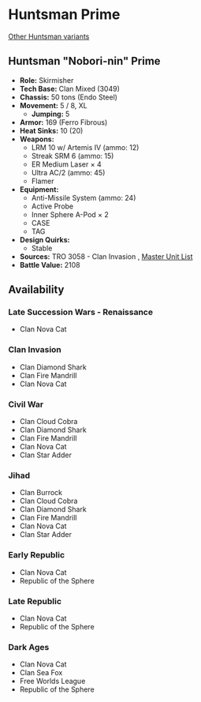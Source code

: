 # Huntsman Prime 

[Other Huntsman variants](../huntsman.md) 

## Huntsman "Nobori-nin" Prime 

- **Role:** Skirmisher 
- **Tech Base:** Clan Mixed (3049) 
- **Chassis:** 50 tons (Endo Steel) 
- **Movement:** 5 / 8, XL 
  - **Jumping:** 5 
- **Armor:** 169 (Ferro Fibrous) 
- **Heat Sinks:** 10 (20) 
- **Weapons:** 
  - LRM 10 w/ Artemis IV (ammo: 12) 
  - Streak SRM 6 (ammo: 15) 
  - ER Medium Laser × 4 
  - Ultra AC/2 (ammo: 45) 
  - Flamer 
- **Equipment:** 
  - Anti-Missile System (ammo: 24) 
  - Active Probe 
  - Inner Sphere A-Pod × 2 
  - CASE 
  - TAG 
- **Design Quirks:** 
  - Stable 
- **Sources:** TRO 3058 - Clan Invasion , [Master Unit List](http://masterunitlist.info/Unit/Details/2296/nobori-nin-huntsman-prime) 
- **Battle Value:** 2108 

## Availability 

### Late Succession Wars - Renaissance 

- Clan Nova Cat 

### Clan Invasion 

- Clan Diamond Shark 
- Clan Fire Mandrill 
- Clan Nova Cat 

### Civil War 

- Clan Cloud Cobra 
- Clan Diamond Shark 
- Clan Fire Mandrill 
- Clan Nova Cat 
- Clan Star Adder 

### Jihad 

- Clan Burrock 
- Clan Cloud Cobra 
- Clan Diamond Shark 
- Clan Fire Mandrill 
- Clan Nova Cat 
- Clan Star Adder 

### Early Republic 

- Clan Nova Cat 
- Republic of the Sphere 

### Late Republic 

- Clan Nova Cat 
- Republic of the Sphere 

### Dark Ages 

- Clan Nova Cat 
- Clan Sea Fox 
- Free Worlds League 
- Republic of the Sphere 

